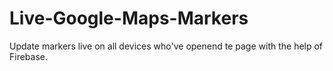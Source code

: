# Live-Google-Maps-Markers
Update markers live on all devices who've openend te page with the help of Firebase. 
